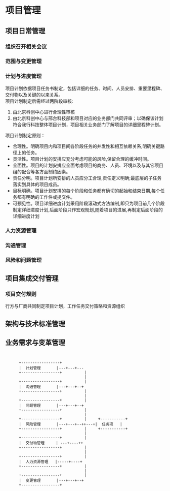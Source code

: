 # 项目管理
## 项目日常管理
### 组织召开相关会议
### 范围与变更管理
### 计划与进度管理
项目计划依据项目任务书制定，包括详细的任务、时间、人员安排、重要里程碑、交付物以及关键的以来关系。  
项目计划制定后需经过两阶段审核:
1. 由北京科创中心进行合理性审核  
2. 由北京科创中心与邢台科技部和项目对应的业务部门共同评审；以确保该计划符合我行科技整体项目计划，项目相关业务部门了解项目的详细里程碑计划。

项目计划制定原则：
+ 合理性。明确项目内和项目间各阶段任务的并发性和相互依赖关系,明确关键路径上的任务。
+ 灵活性。项目计划的安排应充分考虑可能的风险,保留合理的缓冲时间。
+ 全面性。项目的计划安排应全面考虑项目的商务、人员、环境以及与其它项目组的配合等各方面制约因素。
+ 责任分明。项目计划所安排的人员应分工合理,责任定义明确;最底层的子任务落实到具体的项目成员。
+ 目标明确。项目计划安排的每个阶段和任务都有确切的起始和结束日期,每个任务都有明确的工作件或提交件。
+ 可预见性。项目详细进度计划采用阶段滚动式方法编制,即只为项目前几个阶段制定详细进度计划,后面阶段只作宏观规划,随着项目的进展,再制定后面阶段的详细进度计划
### 人力资源管理
### 沟通管理
### 风险和问题管理
## 项目集成交付管理
### 项目交付规则
行方与厂商共同制定项目计划，工作任务交付策略和资源组织
## 架构与技术标准管理
## 业务需求与变革管理
## 


```

      +-----------------+
      |  计划管理       |---+---+---
      +-----------------+          |
                                   |
      +-----------------+          |
      |  沟通管理       |---+---+--+
      +-----------------+          |
                                   |
      +-----------------+          |
      |  问题管理       |---+---+--+
      +-----------------+          |
                                   |     
      +-----------------+          |     +-----------+
      |  风险管理       |---+---+--++---+|  任务项   |
      +-----------------+          |     +-----------+
                                   |     
      +-----------------+          |
      |  交付物管理     | ---+----++
      +-----------------+          |
                                   |
      +-----------------+          |
      |  人力资源管理   |-----+----+
      +-----------------+          |
                                   |
      +-----------------+          |
      |  变更管理       |---+---+--+
      +-----------------+
      
```
